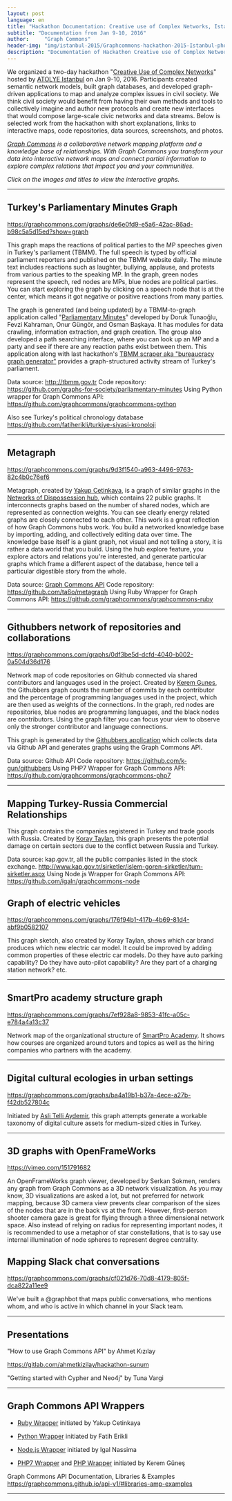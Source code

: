 ```yaml
---
layout: post
language: en
title: "Hackathon Documentation: Creative use of Complex Networks, Istanbul"
subtitle: "Documentation from Jan 9-10, 2016"
author:     "Graph Commons"
header-img: "img/istanbul-2015/Graphcommons-hackathon-2015-Istanbul-photo.jpg"
description: "Documentation of Hackathon Creative use of Complex Networks, Istanbul, January 9-10th, 2016"
---
```


We organized a two-day hackathon "[Creative Use of Complex Networks](https://graphcommons.github.io/hackathons/2015/12/23/istanbul-creative-use-of-complex-networks/)" hosted by [ATOLYE Istanbul](http://atolyeistanbul.co/roof/#atolyeeng) on Jan 9-10, 2016. Participants created semantic network models, built graph databases, and developed graph-driven applications to map and analyze complex issues in civil society. We think civil society would benefit from having their own methods and tools to collectively imagine and author new protocols and create new interfaces that would compose large-scale civic networks and data streams. Below is selected work from the hackathon with short explanations, links to interactive maps, code repositories, data sources, screenshots, and photos.

*[Graph Commons](https://graphcommons.com/) is a collaborative network mapping platform and a knowledge base of relationships. With Graph Commons you transform your data into interactive network maps and connect partial information to explore complex relations that impact you and your communities.*

*Click on the images and titles to view the interactive graphs.*

---

## Turkey's Parliamentary Minutes Graph

https://graphcommons.com/graphs/de6e0fd9-e5a6-42ac-86ad-b98c5a5d15ed?show=graph

This graph maps the reactions of political parties to the MP speeches given in Turkey's parliament (TBMM). The full speech is typed by official parliament reporters and published on the TBMM website daily. The minute text includes reactions such as laughter, bullying, applause, and protests from various parties to the speaking MP. In the graph, green nodes represent the speech, red nodes are MPs, blue nodes are political parties. You can start exploring the graph by clicking on a speech node that is at the center, which means it got negative or positive reactions from many parties.

The graph is generated (and being updated) by a TBMM-to-graph application called "[Parliamentary Minutes](https://github.com/graphs-for-society/parliamentary-minutes)" developed by Doruk Tunaoğlu, Fevzi Kahraman, Onur Güngör, and Osman Başkaya. It has modules for data crawling, information extraction, and graph creation. The group also developed a path searching interface, where you can look up an MP and a party and see if there are any reaction paths exist between them. This application along with last hackathon's [TBMM scraper aka "bureaucracy graph generator"](https://github.com/meclistakip/tbmm-scraper) provides a graph-structured activity stream of Turkey's parliament.

Data source: http://tbmm.gov.tr
Code repository: https://github.com/graphs-for-society/parliamentary-minutes
Using Python wrapper for Graph Commons API: https://github.com/graphcommons/graphcommons-python

Also see Turkey's political chronology database
https://github.com/fatiherikli/turkiye-siyasi-kronoloji

---

## Metagraph

https://graphcommons.com/graphs/9d3f1540-a963-4496-9763-82c4b0c76ef6

Metagraph, created by [Yakup Cetinkaya](https://github.com/ta6o), is a graph of similar graphs in the [Networks of Dispossession hub](https://graphcommons.com/hubs/mulksuzlestirme), which contains 22 public graphs. It interconnects graphs based on the number of shared nodes, which are represented as connection weights. You can see clearly energy related graphs are closely connected to each other. This work is a great reflection of how Graph Commons hubs work. You build a networked knowledge base by importing, adding, and collectively editing data over time. The knowledge base itself is a giant graph, not visual and not telling a story, it is rather a data world that you build. Using the hub explore feature, you explore actors and relations you're interested, and generate particular graphs which frame a different aspect of the database, hence tell a particular digestible story from the whole.

Data source: [Graph Commons API](https://graphcommons.com/dev)
Code repository: https://github.com/ta6o/metagraph
Using Ruby Wrapper for Graph Commons API: https://github.com/graphcommons/graphcommons-ruby

---

## Githubbers network of repositories and collaborations

https://graphcommons.com/graphs/0df3be5d-dcfd-4040-b002-0a504d36d176

Network map of code repositories on Github connected via shared contributors and languages used in the project. Created by [Kerem Gunes](https://github.com/k-gun), the Githubbers graph counts the number of commits by each contributor and the percentage of programming languages used in the project, which are then used as weights of the connections. In the graph, red nodes are repositories, blue nodes are programming languages, and the black nodes are contributors. Using the graph filter you can focus your view to observe only the stronger contributor and language connections.

This graph is generated by the [Githubbers application](https://github.com/k-gun/githubbers) which collects data via Github API and generates graphs using the Graph Commons API.

Data source: Github API
Code repository: https://github.com/k-gun/githubbers
Using PHP7 Wrapper for Graph Commons API: https://github.com/graphcommons/graphcommons-php7

---

## Mapping Turkey-Russia Commercial Relationships

This graph contains the companies registered in Turkey and trade goods with Russia. Created by [Koray Taylan](https://github.com/koraytaylan), this graph presents the potential damage on certain sectors due to the conflict between Russia and Turkey.

Data source: kap.gov.tr, all the public companies listed in the stock exchange. http://www.kap.gov.tr/sirketler/islem-goren-sirketler/tum-sirketler.aspx
Using Node.js Wrapper for Graph Commons API: https://github.com/igaln/graphcommons-node

## Graph of electric vehicles

https://graphcommons.com/graphs/176f94b1-417b-4b69-81d4-abf9b0582107

This graph sketch, also created by Koray Taylan, shows which car brand produces which new electric car model. It could be improved by adding common properties of these electric car models. Do they have auto parking capability? Do they have auto-pilot capability? Are they part of a charging station network? etc.

---

## SmartPro academy structure graph

https://graphcommons.com/graphs/7ef928a8-9853-41fc-a05c-e784a4a13c37

Network map of the organizational structure of [SmartPro Academy](http://www.smartpro.com.tr/). It shows how courses are organized around tutors and topics as well as the hiring companies who partners with the academy.

---

## Digital cultural ecologies in urban settings

https://graphcommons.com/graphs/ba4a19b1-b37a-4ece-a27b-f42db527804c

Initiated by [Asli Telli Aydemir](https://twitter.com/aslitelli), this graph attempts generate a workable taxonomy of digital culture assets for medium-sized cities in Turkey.

---

## 3D graphs with OpenFrameWorks

https://vimeo.com/151791682

An OpenFrameWorks graph viewer, developed by Serkan Sokmen, renders any graph from Graph Commons as a 3D network visualization. As you may know, 3D visualizations are asked a lot, but not preferred for network mapping, because 3D camera view prevents clear comparison of the sizes of the nodes that are in the back vs at the front. However, first-person shooter camera gaze is great for flying through a three dimensional network space. Also instead of relying on radius for representing important nodes, it is recommended to use a metaphor of star constellations, that is to say use internal illumination of node spheres to represent degree centrality.


## Mapping Slack chat conversations

https://graphcommons.com/graphs/cf021d76-70d8-4179-805f-dca822a11ee9

We've built a @graphbot that maps public conversations, who mentions whom, and who is active in which channel in your Slack team.


---

## Presentations

"How to use Graph Commons API" by Ahmet Kızılay

https://gitlab.com/ahmetkizilay/hackathon-sunum

"Getting started with Cypher and Neo4j" by Tuna Vargi

---

## Graph Commons API Wrappers

- [Ruby Wrapper](https://github.com/ta6o/graphcommons-ruby) initiated by Yakup Cetinkaya

- [Python Wrapper](https://github.com/graphcommons/graphcommons-python) initiated by Fatih Erikli

- [Node.js Wrapper](https://github.com/igaln/graphcommons-node) initiated by Igal Nassima

- [PHP7 Wrapper](https://github.com/graphcommons/graphcommons-php7) and [PHP Wrapper](https://github.com/graphcommons/graphcommons-php) initiated by Kerem Güneş

Graph Commons API Documentation, Libraries & Examples
https://graphcommons.github.io/api-v1/#libraries-amp-examples

---
